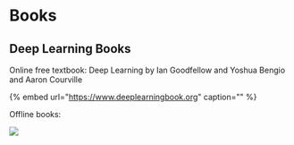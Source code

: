 # Books

## Deep Learning Books

Online free textbook: Deep Learning by Ian Goodfellow and Yoshua Bengio and Aaron Courville

{% embed url="https://www.deeplearningbook.org" caption="" %}

Offline books:

![](https://github.com/ykkimhgu/DLIP_doc/tree/3298e5d2a4b6369e5cef7973dd93eef44ca7addf/images/image%20%2821%29.png)

